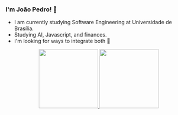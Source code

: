 ### I'm João Pedro! 👋

- I am currently studying Software Engineering at Universidade de Brasília.
- Studying AI, Javascript, and finances.
- I'm looking for ways to integrate both :rocket:


<div align="center">
  <a href="https://github.com/bot-do-jao">
  <img height="160em" src="https://github-readme-stats.vercel.app/api?username=bot-do-jao&show_icons=true&theme=highcontrast&include_all_commits=true&count_private=true"/>
  <img height="160em" src="https://github-readme-stats.vercel.app/api/top-langs/?username=bot-do-jao&layout=compact&include_all_commits=true&count_private=true&langs_count=7&theme=highcontrast"/>
</div>
  

